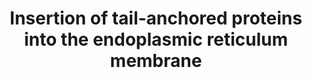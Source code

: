 ---
annotations:
- id: PW:0000280
  parent: regulatory pathway
  type: Pathway Ontology
  value: protein secretory pathway
authors:
- ReactomeTeam
- DeSl
description: 'Tail-anchored (TA) proteins have a hydrophobic transmembrane domain
  (TMD) located near the C-terminus ("tail") of the protein. Depending on the nature
  of the TMD, TA proteins can be inserted into the endoplasmic reticulum (ER) membrane
  by at least 4 mechanisms: cotranslational insertion by the signal recognition particle
  (SRP), post-translational insertion by ASNA1 (TRC40), post-translational insertion
  by the SRP, and post-translational insertion by a SRP-independent mechanism (SND)
  (Casson et al. 2017, reviewed in Borgese and Fasana 2011, Casson et al. 2016, Aviram
  et al. 2016, Chio et al. 2017). Much of the information about the mammalian system
  of insertion by ASNA1 (TRC40) has been inferred from the Saccharomyces cerevisiae
  homologue Get3.<br> Prior to post-translational insertion by ASNA1, SGTA binds the
  transmembrane domain of the substrate TA protein immediately after translation (Leznicki
  et al. 2011, Leznicki and High 2012, Xu et al. 2012, Wunderly et al. 2014, Shao
  et al. 2017), the SGTA:TA protein complex then binds the BAG6 complex (BAG6:GET4:UBL4A)
  via UBL4A (Winnefeld et al. 2006, Chartron et al. 2012, Xu et al. 2012, Leznicki
  et al. 2013, Mock et al. 2015, Kuwabara et al. 2015, Shao et al. 2017), and the
  TA protein is transferred to ASNA1 (Mariappan et al. 2010, Leznicki et al. 2011,
  Shao et al. 2017), also bound by the BAG6 complex via UBL4A. The ASNA1:TA protein
  complex then docks at the WRB:CAMLG (WRB:CAML) complex located in the ER membrane
  and the TA protein is inserted into the ER membrane by an uncharacterized mechanism
  that involves ATP and the transmembrane domain insertase activity of the WRB:CAML
  complex (Vilardi et al. 2011, Vilardi et al. 2014, Vogl et al. 2016, and inferred
  from yeast in Wang et al. 2014).<br>Misfolded TA proteins, overexpressed TA proteins,
  and membrane proteins mislocalized in the cytosol bind SGTA but are not efficiently
  transferred to ASNA1 and, instead, are retained by BAG6 which recruits RNF126 to
  ubiquitinate them, targeting them for degradation by the proteasome (Wang et al.
  2011, Leznicki and High 2012, Xu et al. 2012, Rodrigo-Brenni et al. 2014, Wunderly
  et al. 2014, Shao et al. 2017, reviewed in Lee and Ye 2013, Casson et al. 2016,
  Krysztofinska et al. 2016, Guna and Hegde 2018).  View original pathway at [http://www.reactome.org/PathwayBrowser/#DIAGRAM=9609523
  Reactome].'
last-edited: 2021-01-25
organisms:
- Homo sapiens
redirect_from:
- /index.php/Pathway:WP5013
- /instance/WP5013
revision: null
schema-jsonld:
- '@context': https://schema.org/
  '@id': https://wikipathways.github.io/pathways/WP5013.html
  '@type': Dataset
  creator:
    '@type': Organization
    name: WikiPathways
  description: 'Tail-anchored (TA) proteins have a hydrophobic transmembrane domain
    (TMD) located near the C-terminus ("tail") of the protein. Depending on the nature
    of the TMD, TA proteins can be inserted into the endoplasmic reticulum (ER) membrane
    by at least 4 mechanisms: cotranslational insertion by the signal recognition
    particle (SRP), post-translational insertion by ASNA1 (TRC40), post-translational
    insertion by the SRP, and post-translational insertion by a SRP-independent mechanism
    (SND) (Casson et al. 2017, reviewed in Borgese and Fasana 2011, Casson et al.
    2016, Aviram et al. 2016, Chio et al. 2017). Much of the information about the
    mammalian system of insertion by ASNA1 (TRC40) has been inferred from the Saccharomyces
    cerevisiae homologue Get3.<br> Prior to post-translational insertion by ASNA1,
    SGTA binds the transmembrane domain of the substrate TA protein immediately after
    translation (Leznicki et al. 2011, Leznicki and High 2012, Xu et al. 2012, Wunderly
    et al. 2014, Shao et al. 2017), the SGTA:TA protein complex then binds the BAG6
    complex (BAG6:GET4:UBL4A) via UBL4A (Winnefeld et al. 2006, Chartron et al. 2012,
    Xu et al. 2012, Leznicki et al. 2013, Mock et al. 2015, Kuwabara et al. 2015,
    Shao et al. 2017), and the TA protein is transferred to ASNA1 (Mariappan et al.
    2010, Leznicki et al. 2011, Shao et al. 2017), also bound by the BAG6 complex
    via UBL4A. The ASNA1:TA protein complex then docks at the WRB:CAMLG (WRB:CAML)
    complex located in the ER membrane and the TA protein is inserted into the ER
    membrane by an uncharacterized mechanism that involves ATP and the transmembrane
    domain insertase activity of the WRB:CAML complex (Vilardi et al. 2011, Vilardi
    et al. 2014, Vogl et al. 2016, and inferred from yeast in Wang et al. 2014).<br>Misfolded
    TA proteins, overexpressed TA proteins, and membrane proteins mislocalized in
    the cytosol bind SGTA but are not efficiently transferred to ASNA1 and, instead,
    are retained by BAG6 which recruits RNF126 to ubiquitinate them, targeting them
    for degradation by the proteasome (Wang et al. 2011, Leznicki and High 2012, Xu
    et al. 2012, Rodrigo-Brenni et al. 2014, Wunderly et al. 2014, Shao et al. 2017,
    reviewed in Lee and Ye 2013, Casson et al. 2016, Krysztofinska et al. 2016, Guna
    and Hegde 2018).  View original pathway at [http://www.reactome.org/PathwayBrowser/#DIAGRAM=9609523
    Reactome].'
  keywords:
  - ADP
  - 'ADP '
  - 'ALDH3A2-1 '
  - 'APP-C99 '
  - 'ASNA1 '
  - ASNA1:ATP dimer
  - ATP
  - 'ATP '
  - 'BAG6 '
  - BAG6:GET4:UBL4A
  - 'CAMLG '
  - 'CYB5A-1 '
  - 'EMD '
  - 'GET4 '
  - 'HMOX1 '
  - Mislocalized
  - 'OTOF '
  - 'PRNP '
  - Pi
  - 'SEC61B '
  - 'SEC61G '
  - 'SERP1 '
  - 'SGTA '
  - SGTA dimer
  - 'STX1A '
  - 'STX5 '
  - Tail-anchored
  - 'UBE2J2-1 '
  - 'UBL4A '
  - 'VAMP2 '
  - 'VAPA '
  - 'WRB '
  - WRB:CAMLG
  - membrane
  - membrane protein
  - protein:ASNA1:ADP
  - protein:ASNA1:ADP:WRB:CAMLG
  - protein:ASNA1:ATP
  - protein:SGTA dimer
  - protein:SGTA:BAG6:GET4:UBL4A:ASNA1:ATP
  - proteins
  license: CC0
  name: Insertion of tail-anchored proteins into the endoplasmic reticulum membrane
seo: CreativeWork
title: Insertion of tail-anchored proteins into the endoplasmic reticulum membrane
wpid: WP5013
---